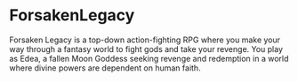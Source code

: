 # ForsakenLegacy
Forsaken Legacy is a top-down action-fighting RPG where you make your way through a fantasy world to fight gods and take your revenge. You play as Edea, a fallen Moon Goddess seeking revenge and redemption in a world where divine powers are dependent on human faith. 
